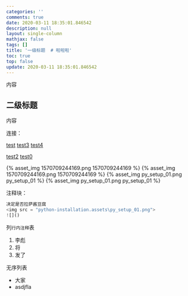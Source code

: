 ```yaml
---
categories: ''
comments: true
date: 2020-03-11 18:35:01.846542
description: null
layout: single-column
mathjax: false
tags: []
title: '一级标题  # 啦啦啦'
toc: true
top: false
update: 2020-03-11 18:35:01.846542
---
```


内容

## 二级标题

内容



连接：

 [test](/web.assets/test)  [test3](/web.assets/test3)  [test4](test4) 

 [test2](test2.mid)  [test0](/test0) 



{% asset_img 1570709244169.png 1570709244169 %}
{% asset_img 1570709244169.png 1570709244169 %}
{% asset_img py_setup_01.png py_setup_01 %}
{% asset_img py_setup_01.png py_setup_01 %}



注释块：

```python
决定是否拉萨酱豆腐
<img src = "python-installation.assets\py_setup_01.png">
![]()
```

列`行内注释`表

1. 李彪
2. 将
3. 发了

无序列表

- 大家
- asdjfla
